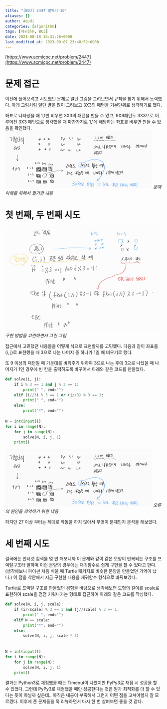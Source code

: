 ```yaml
---
title: "[BOJ] 2447 별찍기-10"
aliases: []
author: Aqudi
categories: [algorithm]
tags: [재귀함수, BOJ]
date: 2021-08-18 16:31:26+0900
last_modified_at: 2023-09-07 23:48:52+0900
---
```

[https://www.acmicpc.net/problem/2447](https://www.acmicpc.net/problem/2447)

# 문제 접근

이전에 풀어보려고 시도했던 문제로 일단 그림을 그려보면서 규칙을 찾기 위해서 노력했다.
아래 그림처럼 일단 별을 많이 그려보고 3X3의 패턴을 기본단위로 생각하기로 했다.

좌표로 나타냈을 때 1,1만 비우면 3X3의 패턴을 만들 수 있고, 9X9패턴도 3X3으로 이루어진
3X3 패턴으로 생각했을 때 마찬가지로 1,1에 해당하는 좌표를 비우면 만들 수 있음을 확인했다.
![](/assets/img/posts/Pasted%20image%2020230907231646.png)
_문제 이해를 위해서 필기한 내용_
# 첫 번째, 두 번째 시도


![](/assets/img/posts/Pasted%20image%2020230907231709.png)
_구현 방법을 고민하면서 그린 그림_

접근에서 고민했던 내용들을 어떻게 식으로 표현할까를 고민했다. 다음과 같이 좌표를 (i, j)로
표현했을 때 3으로 나눈 나머지 중 하나가 1일 때 비우기로 했다.

또 9 이상의 패턴일 때 가운대를 비워주기 위하여 3으로 나눈 후에 3으로 나눴을 때 나머지가 1인 경우에
빈 칸을 출력하도록 바꾸어서 아래와 같은 코드를 만들었다.

```python
def solve(i, j):
    if i % 3 == 1 and j % 3 == 1:
        print(" ", end="")
    elif (i//3) % 3 == 1 or (j//3) % 3 == 1:
        print(" ", end="")
    else:
        print("*", end="")

N = int(input())
for i in range(N):
    for j in range(N):
        solve(N, i, j, 1)
    print()
```

![](/assets/img/posts/Pasted%20image%2020230907231716.png)
_오류의 원인을 파악하기 위한 내용_

하지만 27 이상 부터는 제대로 작동을 하지 않아서 무엇이 문제인지 분석을 해보았다.

# 세 번째 시도

결국에는 인터넷 검색을 몇 번 해보니까 이 문제와 같이 같은 모양이 반복되는 구조를 프렉탈구조라 말하며 이런 문양의 경우에는
재귀함수로 쉽게 구현을 할 수 있다고 한다. (생각해보니 파이썬 처음 배울 때 Turtle 패키지로 비슷한 문양을
만들었던 기억이 났다.) 이 점을 착안해서 지금 구현한 내용을 재귀함수 형식으로 바꿔보았다.

Turtle로 프랙탈 구조를 만들었던 경험을 바탕으로 생각해보면 도형의 길이를
scale로 표현하여 scale을 점점 키워나가는 형태로 접근하여 아래와 같은 코드를 작성했다.

```python
def solve(N, i, j, scale):
    if (i//scale) % 3 == 1 and (j//scale) % 3 == 1:
        print(" ", end="")
    elif N == scale:
        print("*", end="")
    else:
        solve(N, i, j, scale * 3)


N = int(input())
for i in range(N):
    for j in range(N):
        solve(N, i, j, 1)
    print()
```

결과는 Python3로 채점했을 때는 Timeout이 나왔지만 PyPy3로 채점 시 성공을 할 수 있었다.
그런데 PyPy3로 채점했을 때만 성공한다는 것은 뭔가 최적화를 더 할 수 있다는 뜻이 아닐까 싶은데..
아직은 내공이 부족해서 그런지 어떤 점을 고쳐야할지 잘 모르겠다. 이후에 푼 문제들을 쭉 리뷰하면서
다시 한 번 살펴보면 좋을 것 같다.
